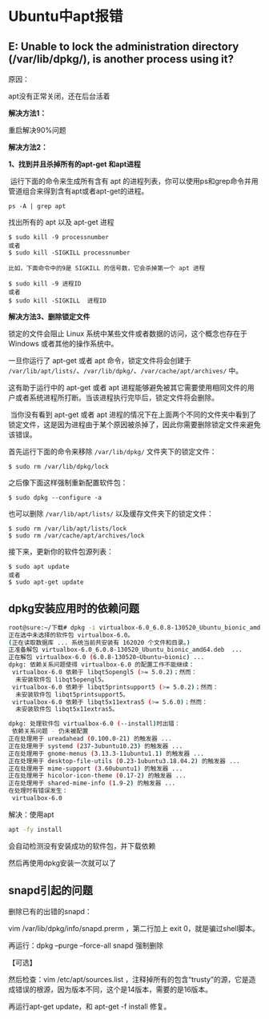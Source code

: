 # Ubuntu中apt报错

## E: Unable to lock the administration directory (/var/lib/dpkg/), is another process using it?

原因：

apt没有正常关闭，还在后台活着



**解决方法1：**

重启解决90%问题

**解决方法2：**

**1、找到并且杀掉所有的apt-get 和apt进程**

 

​    运行下面的命令来生成所有含有 apt 的进程列表，你可以使用ps和grep命令并用管道组合来得到含有apt或者apt-get的进程。

```
ps -A | grep apt
```

找出所有的 apt 以及 apt-get 进程

```
$ sudo kill -9 processnumber
或者
$ sudo kill -SIGKILL processnumber
```

 

```
比如，下面命令中的9是 SIGKILL 的信号数，它会杀掉第一个 apt 进程
```

 

```
$ sudo kill -9 进程ID
或者
$ sudo kill -SIGKILL  进程ID
```

 



 **解决方法3、删除锁定文件**

 

 锁定的文件会阻止 Linux 系统中某些文件或者数据的访问，这个概念也存在于 Windows 或者其他的操作系统中。

 一旦你运行了 apt-get 或者 apt 命令，锁定文件将会创建于 `/var/lib/apt/lists/`、`/var/lib/dpkg/`、`/var/cache/apt/archives/` 中。

 这有助于运行中的 apt-get 或者 apt 进程能够避免被其它需要使用相同文件的用户或者系统进程所打断。当该进程执行完毕后，锁定文件将会删除。

​    当你没有看到 apt-get 或者 apt 进程的情况下在上面两个不同的文件夹中看到了锁定文件，这是因为进程由于某个原因被杀掉了，因此你需要删除锁定文件来避免该错误。

 首先运行下面的命令来移除 `/var/lib/dpkg/` 文件夹下的锁定文件：

```
$ sudo rm /var/lib/dpkg/lock
```

 之后像下面这样强制重新配置软件包：

```
$ sudo dpkg --configure -a
```

 也可以删除 `/var/lib/apt/lists/` 以及缓存文件夹下的锁定文件：

```
$ sudo rm /var/lib/apt/lists/lock
$ sudo rm /var/cache/apt/archives/lock
```

 接下来，更新你的软件包源列表：

```
$ sudo apt update
或者
$ sudo apt-get update
```



## dpkg安装应用时的依赖问题

```sh
root@sure:~/下载# dpkg -i virtualbox-6.0_6.0.8-130520_Ubuntu_bionic_amd64.deb 
正在选中未选择的软件包 virtualbox-6.0。
(正在读取数据库 ... 系统当前共安装有 162020 个文件和目录。)
正准备解包 virtualbox-6.0_6.0.8-130520_Ubuntu_bionic_amd64.deb  ...
正在解包 virtualbox-6.0 (6.0.8-130520~Ubuntu~bionic) ...
dpkg: 依赖关系问题使得 virtualbox-6.0 的配置工作不能继续：
 virtualbox-6.0 依赖于 libqt5opengl5 (>= 5.0.2)；然而：
  未安装软件包 libqt5opengl5。
 virtualbox-6.0 依赖于 libqt5printsupport5 (>= 5.0.2)；然而：
  未安装软件包 libqt5printsupport5。
 virtualbox-6.0 依赖于 libqt5x11extras5 (>= 5.6.0)；然而：
  未安装软件包 libqt5x11extras5。

dpkg: 处理软件包 virtualbox-6.0 (--install)时出错：
 依赖关系问题 - 仍未被配置
正在处理用于 ureadahead (0.100.0-21) 的触发器 ...
正在处理用于 systemd (237-3ubuntu10.23) 的触发器 ...
正在处理用于 gnome-menus (3.13.3-11ubuntu1.1) 的触发器 ...
正在处理用于 desktop-file-utils (0.23-1ubuntu3.18.04.2) 的触发器 ...
正在处理用于 mime-support (3.60ubuntu1) 的触发器 ...
正在处理用于 hicolor-icon-theme (0.17-2) 的触发器 ...
正在处理用于 shared-mime-info (1.9-2) 的触发器 ...
在处理时有错误发生：
 virtualbox-6.0
```

解决：使用apt

```sh
apt -fy install
```

会自动检测没有安装成功的软件包，并下载依赖

然后再使用dpkg安装一次就可以了





## snapd引起的问题

删除已有的出错的snapd：

vim /var/lib/dpkg/info/snapd.prerm ，第二行加上 exit 0，就是骗过shell脚本。

再运行：dpkg –purge –force-all snapd 强制删除



【可选】

然后检查：vim /etc/apt/sources.list ，注释掉所有的包含“trusty”的源，它是造成错误的根源，因为版本不同，这个是14版本，需要的是16版本。

再运行apt-get update，和 apt-get -f install 修复。